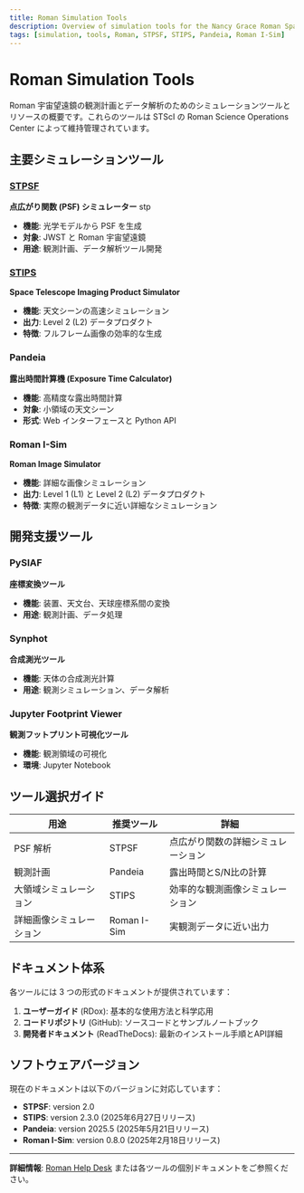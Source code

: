 ```yaml
---
title: Roman Simulation Tools
description: Overview of simulation tools for the Nancy Grace Roman Space Telescope
tags: [simulation, tools, Roman, STPSF, STIPS, Pandeia, Roman I-Sim]
---
```


# Roman Simulation Tools

Roman 宇宙望遠鏡の観測計画とデータ解析のためのシミュレーションツールとリソースの概要です。これらのツールは STScI の Roman Science Operations Center によって維持管理されています。

## 主要シミュレーションツール

### [STPSF](stpsf.md)
**点広がり関数 (PSF) シミュレーター**
stp
- **機能**: 光学モデルから PSF を生成
- **対象**: JWST と Roman 宇宙望遠鏡
- **用途**: 観測計画、データ解析ツール開発

### [STIPS](stips.md)
**Space Telescope Imaging Product Simulator**

- **機能**: 天文シーンの高速シミュレーション
- **出力**: Level 2 (L2) データプロダクト
- **特徴**: フルフレーム画像の効率的な生成

### Pandeia
**露出時間計算機 (Exposure Time Calculator)**

- **機能**: 高精度な露出時間計算
- **対象**: 小領域の天文シーン
- **形式**: Web インターフェースと Python API

### Roman I-Sim
**Roman Image Simulator**

- **機能**: 詳細な画像シミュレーション
- **出力**: Level 1 (L1) と Level 2 (L2) データプロダクト
- **特徴**: 実際の観測データに近い詳細なシミュレーション

## 開発支援ツール

### PySIAF
**座標変換ツール**

- **機能**: 装置、天文台、天球座標系間の変換
- **用途**: 観測計画、データ処理

### Synphot
**合成測光ツール**

- **機能**: 天体の合成測光計算
- **用途**: 観測シミュレーション、データ解析

### Jupyter Footprint Viewer
**観測フットプリント可視化ツール**

- **機能**: 観測領域の可視化
- **環境**: Jupyter Notebook

## ツール選択ガイド

| 用途 | 推奨ツール | 詳細 |
|------|------------|------|
| PSF 解析 | STPSF | 点広がり関数の詳細シミュレーション |
| 観測計画 | Pandeia | 露出時間とS/N比の計算 |
| 大領域シミュレーション | STIPS | 効率的な観測画像シミュレーション |
| 詳細画像シミュレーション | Roman I-Sim | 実観測データに近い出力 |

## ドキュメント体系

各ツールには 3 つの形式のドキュメントが提供されています：

1. **ユーザーガイド** (RDox): 基本的な使用方法と科学応用
2. **コードリポジトリ** (GitHub): ソースコードとサンプルノートブック
3. **開発者ドキュメント** (ReadTheDocs): 最新のインストール手順とAPI詳細

## ソフトウェアバージョン

現在のドキュメントは以下のバージョンに対応しています：

- **STPSF**: version 2.0
- **STIPS**: version 2.3.0 (2025年6月27日リリース)
- **Pandeia**: version 2025.5 (2025年5月21日リリース)
- **Roman I-Sim**: version 0.8.0 (2025年2月18日リリース)

---

**詳細情報**: [Roman Help Desk](https://stsci.service-now.com/roman) または各ツールの個別ドキュメントをご参照ください。
